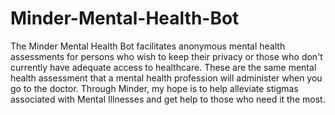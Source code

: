 # Minder-Mental-Health-Bot

The Minder Mental Health Bot facilitates anonymous mental health assessments for persons who wish to keep their privacy or those who don't currently have adequate access to healthcare. These are the same mental health assessment that a mental health profession will administer when you go to the doctor. Through Minder, my hope is to help alleviate stigmas associated with Mental Illnesses and get help to those who need it the most.


